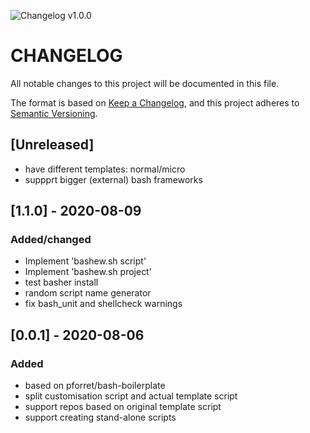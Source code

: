 ![Changelog v1.0.0](https://img.shields.io/badge/CHANGELOG-v1.0.0-orange) 
# CHANGELOG
All notable changes to this project will be documented in this file.

The format is based on [Keep a Changelog](https://keepachangelog.com/en/1.0.0/),
and this project adheres to [Semantic Versioning](https://semver.org/spec/v2.0.0.html).

## [Unreleased]
- have different templates: normal/micro
- suppprt bigger (external) bash frameworks

## [1.1.0] - 2020-08-09
### Added/changed
- Implement 'bashew.sh script'
- Implement 'bashew.sh project'
- test basher install
- random script name generator
- fix bash_unit and shellcheck warnings

## [0.0.1] - 2020-08-06
### Added
- based on pforret/bash-boilerplate
- split customisation script and actual template script 
- support repos based on original template script
- support creating stand-alone scripts
